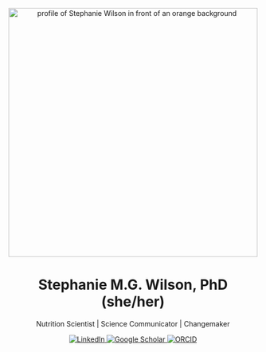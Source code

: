 <p align="center">
  <img src="images/Stephanie_Wilson.jpg" alt="profile of Stephanie Wilson in front of an orange background" width="500">
</p>

<h1 align="center">Stephanie M.G. Wilson, PhD (she/her)</h1>

<p align="center">
Nutrition Scientist | Science Communicator | Changemaker
</p>

<p align="center">
  <a href="https://www.linkedin.com/in/stephanie-mg-wilson">
    <img src="https://img.shields.io/badge/LinkedIn-ff7a00?style=for-the-badge&logo=linkedin&logoColor=white" alt="LinkedIn">
  </a>
  <a href="https://scholar.google.com/citations?user=L1uAXl8AAAAJ&hl=en">
    <img src="https://img.shields.io/badge/Google_Scholar-ff7a00?style=for-the-badge&logo=google-scholar&logoColor=white" alt="Google Scholar">
  </a>
  <a href="https://orcid.org/0000-0002-4200-1752">
    <img src="https://img.shields.io/badge/ORCID-0000--0002--1825--0097-ff7a00?style=for-the-badge&logo=orcid&logoColor=white" alt="ORCID">
  </a>
</p>
